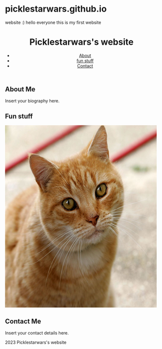 # picklestarwars.github.io
website :)
hello everyone this is my first website

<html>
<head>
	<title>Picklestarwars's website</title>
	<meta charset="UTF-8">
	<meta name="viewport" content="width=device-width, initial-scale=1.0">
	<link rel="stylesheet" href="style.css">
</head>
<body>
	<header>
		<h1>Picklestarwars's website</h1>
		<nav>
			<ul>
				<li><a href="#about">About</a></li>
				<li><a href="#fun stuff">fun stuff</a></li>
				<li><a href="#contact">Contact</a></li>
			</ul>
		</nav>
	</header>
	<main>
		<section id="about">
			<h2>About Me</h2>
			<p>Insert your biography here.</p>
		</section>
		<section id="resume">
			<h2>Fun stuff</h2>
			<p><img src="cat03.jpg" alt="cat" width="500" height="600"></p>
		</section>
		<section id="contact">
			<h2>Contact Me</h2>
			<p>Insert your contact details here.</p>
		</section>
	</main>
	<footer>
		<p> 2023 Picklestarwars's website</p>
	</footer>
</body>
</html>

<html>
<head>
<style>
  .confetti {
    position: absolute;
    width: 10px;
    height: 10px;
    background-color: #f00;
    border-radius: 50%;
    animation: confetti 1s ease-out infinite;
  }
  @keyframes confetti {
    0% {
      transform: translate(0, 0);
      opacity: 1;
    }
    100% {
      transform: translate(calc(100vw * 1.5), calc(100vh * 1.5));
      opacity: 0;
    }
  }
</style>
</head>
<body>
  <div class="confetti"></div>
</body>
</html>

